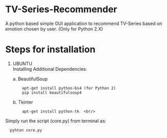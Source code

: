 # TV-Series-Recommender
A python based simple GUI application to recommend TV-Series based on emotion chosen by user.
(Only for Python 2.X)

# Steps for installation

1. UBUNTU <br/>
   Installing Additional Dependencies:
   
      a. BeautifulSoup  <br/>
      ```
          apt-get install python-bs4 (for Python 2)
          pip install beautifulsoup4 
     ```
      b. Tkinter  <br/>
      ```
          apt-get install python-tk  <br/>
      ```
  Simply run the script (core.py) from terminal as:  <br/>
  ```
    pyhton core.py  
  ```

